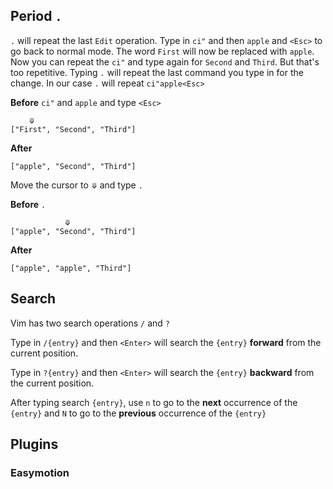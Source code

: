 ## Period `.`

`.` will repeat the last `Edit` operation. Type in `ci"` and then `apple` and `<Esc>` to go back to normal mode. The word `First` will now be replaced with `apple`. Now you can repeat the `ci"` and type again for `Second` and `Third`. But that's too repetitive. Typing `.` will repeat the last command you type in for the change. In our case `.` will repeat `ci"apple<Esc>`

**Before** `ci"` and `apple` and type `<Esc>`
``` 
    ⤋
["First", "Second", "Third"]
```

**After**
``` 
["apple", "Second", "Third"]
```

Move the cursor to `⤋` and type `.`

**Before** `.`

``` 
            ⤋
["apple", "Second", "Third"]
```

**After**

``` 
["apple", "apple", "Third"]
```

## Search

Vim has two search operations `/` and `?`

Type in `/{entry}` and then `<Enter>` will search the `{entry}` **forward** from the current position.

Type in `?{entry}` and then `<Enter>` will search the `{entry}` **backward** from the current position.

After typing search `{entry}`, use `n` to go to the **next** occurrence of the `{entry}` and `N` to go to the **previous** occurrence of the `{entry}`

## Plugins

### Easymotion

